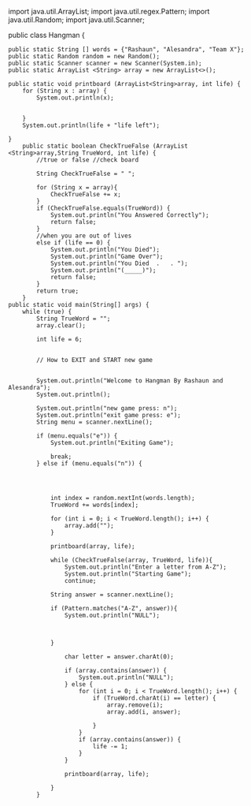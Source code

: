 import java.util.ArrayList;
import java.util.regex.Pattern;
import java.util.Random;
import java.util.Scanner;

public class Hangman {

    public static String [] words = {"Rashaun", "Alesandra", "Team X"};
    public static Random random = new Random();
    public static Scanner scanner = new Scanner(System.in);
    public static ArrayList <String> array = new ArrayList<>();

    public static void printboard (ArrayList<String>array, int life) {
        for (String x : array) {
            System.out.println(x);


        }
        System.out.println(life + "life left");

    }
        public static boolean CheckTrueFalse (ArrayList <String>array,String TrueWord, int life) {
            //true or false //check board

            String CheckTrueFalse = " ";

            for (String x = array){
                CheckTrueFalse += x;
            }
            if (CheckTrueFalse.equals(TrueWord)) {
                System.out.println("You Answered Correctly");
                return false;
            }
            //when you are out of lives
            else if (life == 0) {
                System.out.println("You Died");
                System.out.println("Game Over");
                System.out.println("You Died  .   . ");
                System.out.println("(_____)");
                return false;
            }
            return true;
        }
    public static void main(String[] args) {
        while (true) {
            String TrueWord = "";
            array.clear();

            int life = 6;
            
          
            // How to EXIT and START new game
            

            System.out.println("Welcome to Hangman By Rashaun and Alesandra");
            System.out.println();

            System.out.println("new game press: n");
            System.out.println("exit game press: e");
            String menu = scanner.nextLine();

            if (menu.equals("e")) {
                System.out.println("Exiting Game");

                break;
            } else if (menu.equals("n")) {
              
            
                

                int index = random.nextInt(words.length);
                TrueWord += words[index];

                for (int i = 0; i < TrueWord.length(); i++) {
                    array.add("");
                }
                
                printboard(array, life);

                while (CheckTrueFalse(array, TrueWord, life)){
                    System.out.println("Enter a letter from A-Z");
                    System.out.println("Starting Game"); 
                    continue;
                    
                String answer = scanner.nextLine();
                
                if (Pattern.matches("A-Z", answer)){
                    System.out.println("NULL");
                

              
                }

                    char letter = answer.charAt(0);

                    if (array.contains(answer)) {
                        System.out.println("NULL");
                    } else {
                        for (int i = 0; i < TrueWord.length(); i++) {
                            if (TrueWord.charAt(i) == letter) {
                                array.remove(i);
                                array.add(i, answer);

                            }
                        }
                        if (array.contains(answer)) {
                            life -= 1;
                        }
                    }

                    printboard(array, life);

                }
            }

